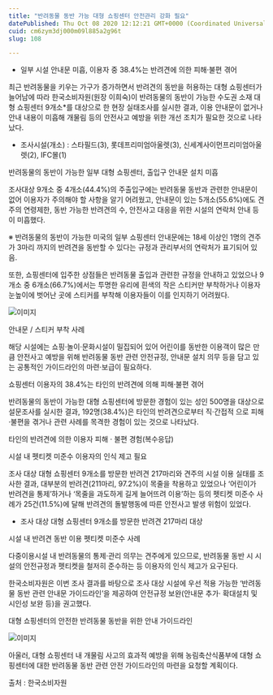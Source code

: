 ```yaml
---
title: "반려동물 동반 가능 대형 쇼핑센터 안전관리 강화 필요"
datePublished: Thu Oct 08 2020 12:12:21 GMT+0000 (Coordinated Universal Time)
cuid: cm6zym3dj000m09l885a2g96t
slug: 108

---
```



- 일부 시설 안내문 미흡, 이용자 중 38.4%는 반려견에 의한 피해·불편 겪어

최근 반려동물을 키우는 가구가 증가하면서 반려견의 동반을 허용하는 대형 쇼핑센터가 늘어남에 따라 한국소비자원(원장 이희숙)이 반려동물의 동반이 가능한 수도권 소재 대형 쇼핑센터 9개소*를 대상으로 한 현장 실태조사를 실시한 결과, 이용 안내문이 없거나 안내 내용이 미흡해 개물림 등의 안전사고 예방을 위한 개선 조치가 필요한 것으로 나타났다.

* 조사시설(개소) : 스타필드(3), 롯데프리미엄아울렛(3), 신세계사이먼프리미엄아울렛(2), IFC몰(1)

반려동물의 동반이 가능한 일부 대형 쇼핑센터, 출입구 안내문 설치 미흡

조사대상 9개소 중 4개소(44.4%)의 주출입구에는 반려동물 동반과 관련한 안내문이 없어 이용자가 주의해야 할 사항을 알기 어려웠고, 안내문이 있는 5개소(55.6%)에도 견주의 연령제한, 동반 가능한 반려견의 수, 안전사고 대응을 위한 시설의 연락처 안내 등이 미흡했다.

※ 반려동물의 동반이 가능한 미국의 일부 쇼핑센터 안내문에는 18세 이상인 1명의 견주가 3마리 까지의 반려견을 동반할 수 있다는 규정과 관리부서의 연락처가 표기되어 있음.

또한, 쇼핑센터에 입주한 상점들은 반려동물 출입과 관련한 규정을 안내하고 있었으나 9개소 중 6개소(66.7%)에서는 투명한 유리에 흰색의 작은 스티커만 부착하거나 이용자 눈높이에 벗어난 곳에 스티커를 부착해 이용자들이 이를 인지하기 어려웠다.

![이미지](https://cdn.hashnode.com/res/hashnode/image/upload/v1739246753988/cf553e83-6821-4840-9f70-9a266d7d2ca7.png)

안내문 / 스티커 부착 사례

해당 시설에는 쇼핑·놀이·문화시설이 밀집되어 있어 어린이를 동반한 이용객이 많은 만큼 안전사고 예방을 위해 반려동물 동반 관련 안전규정, 안내문 설치 의무 등을 담고 있는 공통적인 가이드라인의 마련·보급이 필요하다.

쇼핑센터 이용자의 38.4%는 타인의 반려견에 의해 피해·불편 겪어

반려동물의 동반이 가능한 대형 쇼핑센터에 방문한 경험이 있는 성인 500명을 대상으로 설문조사를 실시한 결과, 192명(38.4%)은 타인의 반려견으로부터 직·간접적 으로 피해·불편을 겪거나 관련 사례를 목격한 경험이 있는 것으로 나타났다.

타인의 반려견에 의한 이용자 피해 · 불편 경험(복수응답)

시설 내 펫티켓 미준수 이용자의 인식 제고 필요

조사 대상 대형 쇼핑센터 9개소를 방문한 반려견 217마리와 견주의 시설 이용 실태를 조사한 결과, 대부분의 반려견(211마리, 97.2%)이 목줄을 착용하고 있었으나 ‘어린이가 반려견을 통제’하거나 ‘목줄을 과도하게 길게 늘어뜨려 이용’하는 등의 펫티켓 미준수 사례가 25건(11.5%)에 달해 반려견의 돌발행동에 따른 안전사고 발생 위험이 있었다.

* 조사 대상 대형 쇼핑센터 9개소를 방문한 반려견 217마리 대상

시설 내 반려견 동반 이용 펫티켓 미준수 사례

다중이용시설 내 반려동물의 통제·관리 의무는 견주에게 있으므로, 반려동물 동반 시 시설의 안전규정과 펫티켓을 철저히 준수하는 등 이용자의 인식 제고가 요구된다.

한국소비자원은 이번 조사 결과를 바탕으로 조사 대상 시설에 우선 적용 가능한 ‘반려동물 동반 관련 안내문 가이드라인’을 제공하여 안전규정 보완(안내문 추가· 확대설치 및 시인성 보완 등)을 권고했다.

대형 쇼핑센터의 안전한 반려동물 동반을 위한 안내 가이드라인

![이미지](https://cdn.hashnode.com/res/hashnode/image/upload/v1739246756137/fcd5f3cc-6a12-449a-9754-c0cfcfc8a822.png)

아울러, 대형 쇼핑센터 내 개물림 사고의 효과적 예방을 위해 농림축산식품부에 대형 쇼핑센터에 대한 반려동물 동반 관련 안전 가이드라인의 마련을 요청할 계획이다.

출처 : 한국소비자원